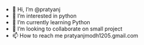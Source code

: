 - 👋 Hi, I’m @pratyanj
- 👀 I’m interested in python
- 🌱 I’m currently learning Python 
- 💞️ I’m looking to collaborate on small project
- 📫 How to reach me pratyanjmodh1205.gmail.com

<!---
pratyanj/pratyanj is a ✨ special ✨ repository because its `README.md` (this file) appears on your GitHub profile.
You can click the Preview link to take a look at your changes.
--->
